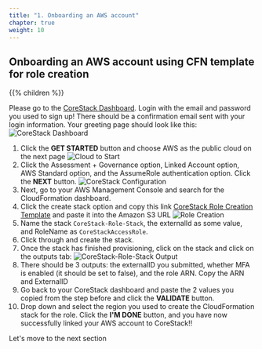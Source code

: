 ```yaml
---
title: "1. Onboarding an AWS account​"
chapter: true
weight: 10
---
```


## Onboarding an AWS account using CFN template for role creation ​

{{% children %}}

Please go to the [CoreStack Dashboard](https://cloud.corestack.io/). Login with the email and password you used to sign up! There should be a confirmation email sent with your login information. Your greeting page should look like this:
![CoreStack Dashboard](/images/corestack-dashboard.png)

1. Click the **GET STARTED** button and choose AWS as the public cloud on the next page
   ![Cloud to Start](/images/corestack-start.png)
1. Click the Assessment + Governance option, Linked Account option, AWS Standard option, and the AssumeRole authentication option. Click the **NEXT** button.
   ![CoreStack Configuration](/images/corestack-configuration.png)
1. Next, go to your AWS Management Console and search for the CloudFormation dashboard.
1. Click the create stack option and copy this link [CoreStack Role Creation Template](https://corestack-cfn.s3.amazonaws.com/AWS_Create_IAM_Role_For_CorestackAssessmentandGovernance_content.json) and paste it into the Amazon S3 URL
   ![Role Creation](/images/cfn-role-create-stack.png)
1. Name the stack ``CoreStack-Role-Stack``, the externalId as some value, and RoleName as ``CoreStackAccessRole``.
1. Click through and create the stack.
1. Once the stack has finished provisioning, click on the stack and click on the outputs tab:
   ![CoreStack-Role-Stack Output](/images/cloudformation-output-tab.png)
1. There should be 3 outputs: the externalID you submitted, whether MFA is enabled (it should be set to false), and the role ARN. Copy the ARN and ExternalID
1. Go back to your CoreStack dashboard and paste the 2 values you copied from the step before and click the **VALIDATE** button.
1. Drop down and select the region you used to create the CloudFormation stack for the role. Click the **I'M DONE** button, and you have now successfully linked your AWS account to CoreStack!!

Let's move to the next section
